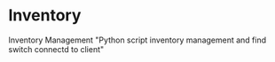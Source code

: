 # Inventory
Inventory Management
"Python script inventory management and find switch connectd to client"

